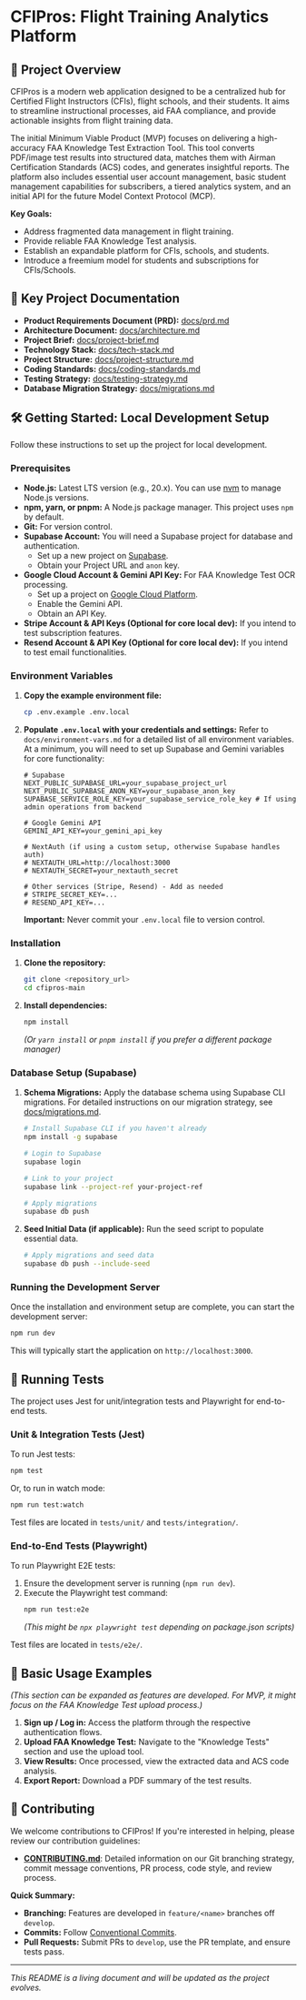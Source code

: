 # CFIPros: Flight Training Analytics Platform

## 🚀 Project Overview

CFIPros is a modern web application designed to be a centralized hub for Certified Flight Instructors (CFIs), flight schools, and their students. It aims to streamline instructional processes, aid FAA compliance, and provide actionable insights from flight training data.

The initial Minimum Viable Product (MVP) focuses on delivering a high-accuracy FAA Knowledge Test Extraction Tool. This tool converts PDF/image test results into structured data, matches them with Airman Certification Standards (ACS) codes, and generates insightful reports. The platform also includes essential user account management, basic student management capabilities for subscribers, a tiered analytics system, and an initial API for the future Model Context Protocol (MCP).

**Key Goals:**
- Address fragmented data management in flight training.
- Provide reliable FAA Knowledge Test analysis.
- Establish an expandable platform for CFIs, schools, and students.
- Introduce a freemium model for students and subscriptions for CFIs/Schools.

## 📄 Key Project Documentation

- **Product Requirements Document (PRD):** [docs/prd.md](docs/prd.md)
- **Architecture Document:** [docs/architecture.md](docs/architecture.md)
- **Project Brief:** [docs/project-brief.md](docs/project-brief.md)
- **Technology Stack:** [docs/tech-stack.md](docs/tech-stack.md)
- **Project Structure:** [docs/project-structure.md](docs/project-structure.md)
- **Coding Standards:** [docs/coding-standards.md](docs/coding-standards.md)
- **Testing Strategy:** [docs/testing-strategy.md](docs/testing-strategy.md)
- **Database Migration Strategy:** [docs/migrations.md](docs/migrations.md)

## 🛠️ Getting Started: Local Development Setup

Follow these instructions to set up the project for local development.

### Prerequisites

- **Node.js:** Latest LTS version (e.g., 20.x). You can use [nvm](https://github.com/nvm-sh/nvm) to manage Node.js versions.
- **npm, yarn, or pnpm:** A Node.js package manager. This project uses `npm` by default.
- **Git:** For version control.
- **Supabase Account:** You will need a Supabase project for database and authentication.
  - Set up a new project on [Supabase](https://supabase.com/).
  - Obtain your Project URL and `anon` key.
- **Google Cloud Account & Gemini API Key:** For FAA Knowledge Test OCR processing.
  - Set up a project on [Google Cloud Platform](https://cloud.google.com/).
  - Enable the Gemini API.
  - Obtain an API Key.
- **Stripe Account & API Keys (Optional for core local dev):** If you intend to test subscription features.
- **Resend Account & API Key (Optional for core local dev):** If you intend to test email functionalities.

### Environment Variables

1.  **Copy the example environment file:**
    ```bash
    cp .env.example .env.local
    ```
2.  **Populate `.env.local` with your credentials and settings:**
    Refer to `docs/environment-vars.md` for a detailed list of all environment variables. At a minimum, you will need to set up Supabase and Gemini variables for core functionality:

    ```env
    # Supabase
    NEXT_PUBLIC_SUPABASE_URL=your_supabase_project_url
    NEXT_PUBLIC_SUPABASE_ANON_KEY=your_supabase_anon_key
    SUPABASE_SERVICE_ROLE_KEY=your_supabase_service_role_key # If using admin operations from backend

    # Google Gemini API
    GEMINI_API_KEY=your_gemini_api_key

    # NextAuth (if using a custom setup, otherwise Supabase handles auth)
    # NEXTAUTH_URL=http://localhost:3000
    # NEXTAUTH_SECRET=your_nextauth_secret

    # Other services (Stripe, Resend) - Add as needed
    # STRIPE_SECRET_KEY=...
    # RESEND_API_KEY=...
    ```
    **Important:** Never commit your `.env.local` file to version control.

### Installation

1.  **Clone the repository:**
    ```bash
    git clone <repository_url>
    cd cfipros-main
    ```
2.  **Install dependencies:**
    ```bash
    npm install
    ```
    *(Or `yarn install` or `pnpm install` if you prefer a different package manager)*

### Database Setup (Supabase)

1.  **Schema Migrations:**
    Apply the database schema using Supabase CLI migrations. For detailed instructions on our migration strategy, see [docs/migrations.md](docs/migrations.md).
    ```bash
    # Install Supabase CLI if you haven't already
    npm install -g supabase
    
    # Login to Supabase
    supabase login
    
    # Link to your project
    supabase link --project-ref your-project-ref
    
    # Apply migrations
    supabase db push
    ```

2.  **Seed Initial Data (if applicable):**
    Run the seed script to populate essential data.
    ```bash
    # Apply migrations and seed data
    supabase db push --include-seed
    ```

### Running the Development Server

Once the installation and environment setup are complete, you can start the development server:

```bash
npm run dev
```

This will typically start the application on `http://localhost:3000`.

## 🧪 Running Tests

The project uses Jest for unit/integration tests and Playwright for end-to-end tests.

### Unit & Integration Tests (Jest)

To run Jest tests:

```bash
npm test
```
Or, to run in watch mode:
```bash
npm run test:watch
```

Test files are located in `tests/unit/` and `tests/integration/`.

### End-to-End Tests (Playwright)

To run Playwright E2E tests:

1.  Ensure the development server is running (`npm run dev`).
2.  Execute the Playwright test command:
    ```bash
    npm run test:e2e
    ```
    *(This might be `npx playwright test` depending on package.json scripts)*

Test files are located in `tests/e2e/`.

## 📖 Basic Usage Examples

*(This section can be expanded as features are developed. For MVP, it might focus on the FAA Knowledge Test upload process.)*

1.  **Sign up / Log in:** Access the platform through the respective authentication flows.
2.  **Upload FAA Knowledge Test:** Navigate to the "Knowledge Tests" section and use the upload tool.
3.  **View Results:** Once processed, view the extracted data and ACS code analysis.
4.  **Export Report:** Download a PDF summary of the test results.

## 🤝 Contributing

We welcome contributions to CFIPros! If you're interested in helping, please review our contribution guidelines:

-   **[CONTRIBUTING.md](CONTRIBUTING.md)**: Detailed information on our Git branching strategy, commit message conventions, PR process, code style, and review process.

**Quick Summary:**

-   **Branching:** Features are developed in `feature/<name>` branches off `develop`.
-   **Commits:** Follow [Conventional Commits](https://www.conventionalcommits.org/).
-   **Pull Requests:** Submit PRs to `develop`, use the PR template, and ensure tests pass.

---

*This README is a living document and will be updated as the project evolves.*
